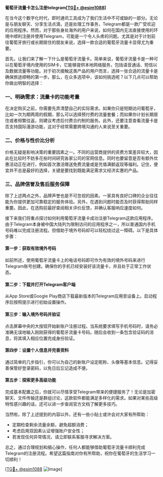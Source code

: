 **葡萄牙流量卡怎么注册telegram[[TG💪+ @esim1088](https://t.me/s/esim1088)]**

在当今这个数字化时代，即时通讯工具成为了我们生活中不可或缺的一部分。无论是与朋友聊天、分享生活点滴，还是处理工作事务，Telegram都是一款广受欢迎的应用程序。然而，对于那些身处海外的用户来说，如何在国内无法直接使用的环境中顺利注册并使用Telegram，可能是一个令人头疼的问题。尤其是对于计划前往葡萄牙旅行或长期居住的朋友来说，选择一款合适的葡萄牙流量卡显得尤为重要。

首先，让我们来了解一下什么是葡萄牙流量卡。简单来说，葡萄牙流量卡是一种可以在葡萄牙境内使用的SIM卡，它能够提供本地网络服务，包括语音通话、短信以及数据流量等功能。对于初次接触这类产品的用户而言，选择一张合适的流量卡是确保旅途顺畅的第一步。那么，在众多选项中，该如何挑选呢？以下几点可以帮助你做出明智的选择：

### **一、明确需求：流量卡的功能考量**
在决定购买之前，你需要先弄清楚自己的实际需求。如果你只是短期访问葡萄牙，比如一次为期两周的假期，那么可以选择预付费的流量套餐；而如果你计划长期居住或者频繁往返，则建议考虑后付费合约制的服务。此外，还要注意查看流量卡是否支持国际漫游功能，这对于经常需要跨境沟通的人来说至关重要。

### **二、价格与性价比分析**
价格无疑是影响决策的重要因素之一。不同的运营商提供的资费方案差异较大，因此在比较时不妨多花些时间研究各家公司的官网信息。同时也要留意是否有额外优惠活动正在进行，例如首次激活赠送免费流量或是充值满额返现等福利。记住，便宜并不总是最好的选择，关键是要找到既能满足需求又经济实惠的产品。

### **三、品牌信誉及售后服务保障**
除了上述两点之外，品牌声誉也是不可忽视的因素。一家具有良好口碑的企业往往能为你提供更加可靠稳定的服务体验。另外，在遇到问题时能否及时获得帮助同样重要。因此，在选购前最好查阅相关评价反馈，并确认客服响应速度如何。

接下来我们将重点探讨如何利用葡萄牙流量卡成功注册Telegram这款应用程序。由于Telegram本身被中国大陆列为限制访问的应用程序之一，所以普通国内手机号码难以完成注册流程。但借助于境外号码却可以轻松绕过这一障碍。以下是具体步骤：

#### **第一步：获取有效境外号码**
如前所述，使用葡萄牙流量卡上的电话号码即可作为有效的境外号码来进行Telegram账号创建。确保你的手机已经安装好该流量卡，并且处于正常工作状态。

#### **第二步：下载并打开Telegram客户端**
从App Store或Google Play商店下载最新版本的Telegram应用至设备上。启动程序后按照提示进行初始设置操作。

#### **第三步：输入境外号码并验证**
点击屏幕中央的大按钮开始新账户注册过程。当系统要求填写手机号码时，请务必准确无误地输入刚刚获得的葡萄牙流量卡号码。随后会收到一条包含验证码的消息，将其填入相应位置完成身份验证。

#### **第四步：设置个人信息并完善资料**
通过简单的几步指引，你可以为自己的新账户设定昵称、头像等基本信息。记得妥善保管好登录密码，以免日后忘记造成不便。

#### **第五步：探索更多高级功能**
完成基本配置之后，你就可以尽情享受Telegram带来的便捷服务了！无论是加密聊天、文件传输还是群组讨论，这款软件都能满足多样化的需求。如果对某些高级特性感兴趣的话，还可以进一步查阅官方文档了解更多技巧。

当然啦，除了上述提到的内容以外，还有一些小贴士或许会对大家有所帮助：
- 定期检查剩余流量余额，避免超额消费；
- 考虑启用双因素认证增强账户安全性；
- 若发现任何异常情况，请立即联系客服寻求解决方案。

总之，通过合理规划和细心操作，任何人都能够借助葡萄牙流量卡顺利完成Telegram的注册流程。希望这篇指南对你有所帮助，祝你在葡萄牙的生活学习一切顺利！

[[TG💪+ @esim1088](https://t.me/s/esim1088) ![Image](https://i.postimg.cc/4NQfJmqS/Snipaste-2025-05-13-00-14-12.png)]